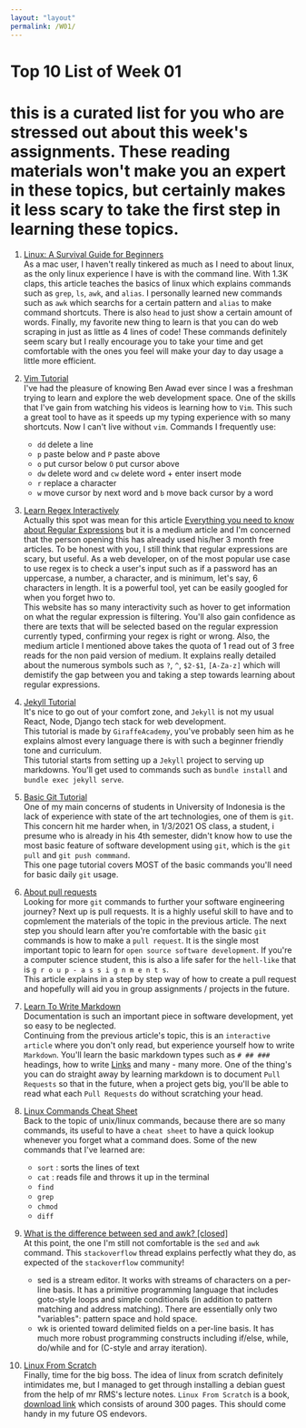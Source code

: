 ```yaml
---
layout: "layout"
permalink: /W01/
---
```


# Top 10 List of Week 01

# this is a curated list for you who are stressed out about this week's assignments. These reading materials won't make you an expert in these topics, but certainly makes it less scary to take the first step in learning these topics.

1. [Linux: A Survival Guide for Beginners](https://betterprogramming.pub/linux-survival-guide-for-beginners-c18bfd982036)<br>
   As a mac user, I haven't really tinkered as much as I need to about linux, as the only linux experience I have is with the command line. With 1.3K claps, this article teaches the basics of linux which explains commands such as `grep`, `ls`, `awk`, and `alias`. I personally learned new commands such as `awk` which searchs for a certain pattern and `alias` to make command shortcuts. There is also `head` to just show a certain amount of words. Finally, my favorite new thing to learn is that you can do web scraping in just as little as 4 lines of code! These commands definitely seem scary but I really encourage you to take your time and get comfortable with the ones you feel will make your day to day usage a little more efficient. 


2. [Vim Tutorial](https://www.youtube.com/watch?v=IiwGbcd8S7I&ab_channel=BenAwad)<br>
   I've had the pleasure of knowing Ben Awad ever since I was a freshman trying to learn and explore the web development space. One of the skills that I've gain from watching his videos is learning how to `Vim`. This such a great tool to have as it speeds up my typing experience with so many shortcuts. Now I can't live without `vim`. Commands I frequently use:

   - `dd` delete a line
   - `p` paste below and `P` paste above
   - `o` put cursor below `O` put cursor above
   - `dw` delete word and `cw` delete word + enter insert mode
   - `r` replace a character
   - `w` move cursor by next word and `b` move back cursor by a word

3. [Learn Regex Interactively](https://regexr.com/)<br>
Actually this spot was mean for this article
[Everything you need to know about Regular Expressions](https://towardsdatascience.com/everything-you-need-to-know-about-regular-expressions-8f622fe10b03) but it is a medium article and I'm concerned that the person opening this has already used his/her 3 month free articles. To be honest with you, I still think that regular expressions are scary, but useful. As a web developer, on of the most popular use case to use regex is to check a user's input such as if a password has an uppercase, a number, a character, and is minimum, let's say, 6 characters in length. It is a powerful tool, yet can be easily googled for when you forget hwo to.<br>This website has so many interactivity such as hover to get information on what the regular expression is filtering. You'll also gain confidence as there are texts that will be selected based on the regular expression currently typed, confirming your regex is right or wrong. Also, the medium article I mentioned above takes the quota of 1 read out of 3 free reads for the non paid version of medium. It explains really detailed about the numerous symbols such as `?`, `^`, `$2-$1`, `[A-Za-z]` which will demistify the gap between you and taking a step towards learning about regular expressions.

4. [Jekyll Tutorial](https://www.youtube.com/playlist?list=PLLAZ4kZ9dFpOPV5C5Ay0pHaa0RJFhcmcB)<br>
   It's nice to go out of your comfort zone, and `Jekyll` is not my usual React, Node, Django tech stack for web development.<br>
   This tutorial is made by `GiraffeAcademy`, you've probably seen him as he explains almost every language there is with such a beginner friendly tone and curriculum. <br> This tutorial starts from setting up a `Jekyll` project to serving up markdowns. You'll get used to commands such as `bundle install` and `bundle exec jekyll serve`.

5. [Basic Git Tutorial](https://git-scm.com/docs/gittutorial)<br>
   One of my main concerns of students in University of Indonesia is the lack of experience with state of the art technologies, one of them is `git`. This concern hit me harder when, in 1/3/2021 OS class, a student, i presume who is already in his 4th semester, didn't know how to use the most basic feature of software development using `git`, which is the `git pull` and `git push commmand`. <br> This one page tutorial covers MOST of the basic commands you'll need for basic daily `git` usage.

6. [About pull requests](https://docs.github.com/en/github/collaborating-with-issues-and-pull-requests/about-pull-requests)<br>
   Looking for more `git` commands to further your software engineering journey? Next up is pull requests. It is a highly useful skill to have and to copmlement the materials of the topic in the previous article. The next step you should learn after you're comfortable with the basic `git` commands is how to make a `pull request`. It is the single most important topic to learn for `open source software development`. If you're a computer science student, this is also a life safer for the `hell-like` that is `g r o u p - a s s i g n m e n t s`. <br>This article explains in a step by step way of how to create a pull request and hopefully will aid you in group assignments / projects in the future. 

7. [Learn To Write Markdown](https://www.markdowntutorial.com/)<br>
   Documentation is such an important piece in software development, yet so easy to be neglected. <br> Continuing from the previous article's topic, this is an `interactive article` where you don't only read, but experience yourself how to write `Markdown`. You'll learn the basic markdown types such as `# ## ###` headings, how to write [Links](https://jojonicho.gtsb.io) and many - many more. One of the thing's you can do straight away by learning markdown is to document `Pull Requests` so that in the future, when a project gets big, you'll be able to read what each `Pull Requests` do without scratching your head.

8. [Linux Commands Cheat Sheet](https://www.linuxtrainingacademy.com/linux-commands-cheat-sheet/)<br>
   Back to the topic of unix/linux commands, because there are so many commands, its useful to have a `cheat sheet` to have a quick lookup whenever you forget what a command does. Some of the new commands that I've learned are:

   - `sort` : sorts the lines of text
   - `cat` : reads file and throws it up in the terminal
   - `find`
   - `grep`
   - `chmod`
   - `diff`

9. [What is the difference between sed and awk? [closed]
   ](https://stackoverflow.com/questions/1632113/what-is-the-difference-between-sed-and-awk)<br>
   At this point, the one I'm still not comfortable is the `sed` and `awk` command. This `stackoverflow` thread explains perfectly what they do, as expected of the `stackoverflow` community!<br>

   - sed is a stream editor. It works with streams of characters on a per-line basis. It has a primitive programming language that includes goto-style loops and simple conditionals (in addition to pattern matching and address matching). There are essentially only two "variables": pattern space and hold space.
   - wk is oriented toward delimited fields on a per-line basis. It has much more robust programming constructs including if/else, while, do/while and for (C-style and array iteration).

10. [Linux From Scratch](http://www.linuxfromscratch.org/)<br>
    Finally, time for the big boss. The idea of linux from scratch definitely intimidates me, but I managed to get through installing a debian guest from the help of mr RMS's lecture notes. `Linux From Scratch` is a book, [download link](http://www.linuxfromscratch.org/lfs/downloads/stable/LFS-BOOK-10.1.pdf) which consists of around 300 pages. This should come handy in my future OS endevors.
